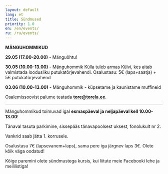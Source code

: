 ```yaml
---
layout: default
lang: et
title: Sündmused
priority: 1.0
en: /en/events/
ru: /ru/events/
---
```


**MÄNGUHOMMIKUD**

**29.05 (17.00-20.00)** - Mänguõhtu!

**30.05 (10.00-13.00)** - Mänguhommik
                          Külla tuleb armas Külvi, kes aitab valmistada loodusliku putukatõrjevahendi.
                          Osalustasu: 5€ (laps+saatja) + 5€ putukatõrjevahend
                          
**03.06 (10.00-13.00)** - Mänguhommik - küpsetame ja kaunistame muffineid
                    

Osalemissoovist palume teatada **tore@torela.ee**.

***

Mänguhommikud toimuvad igal **esmaspäeval ja neljapäeval kell 10.00-13.00**! 

Tänaval tasuta parkimine, sissepääs tänavapoolsest uksest, fonolukult nr 2.

Vankrid saab jätta 1. korrusele.

Osalustasu 7€ (lapsevanem+laps), sama pere iga järgnev laps 3€.
Olete kõik väga oodatud!



Kõige paremini olete sündmustega kursis, kui liitute meie Facebooki lehe ja meililistiga!
